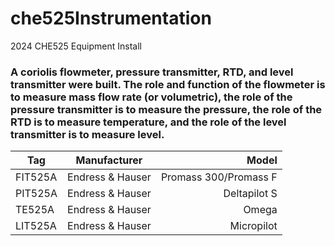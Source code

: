 # che525Instrumentation
2024 CHE525 Equipment Install
### A coriolis flowmeter, pressure transmitter, RTD, and level transmitter were built. The role and function of the flowmeter is to measure mass flow rate (or volumetric), the role of the pressure transmitter is to measure the pressure, the role of the RTD is to measure temperature, and the role of the level transmitter is to measure level. 

Tag|Manufacturer|Model
---|:---:|---: 
FIT525A|Endress & Hauser|Promass 300/Promass F
PIT525A|Endress & Hauser|Deltapilot S
TE525A|Endress & Hauser|Omega
LIT525A|Endress & Hauser|Micropilot
